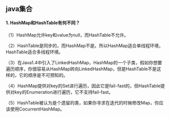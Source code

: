 ## java集合
#### 1. HashMap和HashTable有何不同？

  （1）HashMap允许key和value为null，而HashTable不允许。

  （2）HashTable是同步的，而HashMap不是。所以HashMap适合单线程环境，HashTable适合多线程环境。

  （3）在Java1.4中引入了LinkedHashMap，HashMap的一个子类，假如你想要遍历顺序，你很容易从HashMap转向LinkedHashMap，但是HashTable不是这样的，它的顺序是不可预知的。

  （4）HashMap提供对key的Set进行遍历，因此它是fail-fast的，但HashTable提供对key的Enumeration进行遍历，它不支持fail-fast。

  （5）HashTable被认为是个遗留的类，如果你寻求在迭代的时候修改Map，你应该使用CocurrentHashMap。